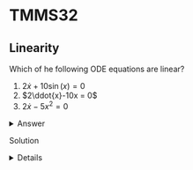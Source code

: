 # TMMS32
## Linearity
Which of he following ODE equations are linear?

1. $2\dot{x}+10\sin{(x)} = 0$
2. $2\ddot{x}-10x = 0$
3. $2\dot{x}-5x^2 = 0$

<details>
<summary>
Answer
</summary>

1. Non-linear
2. Linear
3. Non-linear

</details>

Solution<details>

An ODE is linear if it satisfies $f(x_1+x_2) = f(x_1)+f(x_2)$.

**Equation 1:**

$f(x_1 +x_2) = 2\dot{x}_1 + 2\dot{x}_2 + 10\sin{(x_1 +x_2)}$

$f(x_1) + f(x_2) = 2\dot{x}_1+10\sin{(x_1)} + 2\dot{x}_2+10\sin{(x_2)}$

Not linear, because $f(x_1+x_2) \ne f(x_1) + f(x_2)$.

**Equation 2:**

$f(x_1 +x_2) = 2\ddot{x}_1 + 2\ddot{x}_2 - 10x_1 - 10x_2$

$f(x_1) + f(x_2) = 2\ddot{x}_1-10x_1 + 2\ddot{x}_2-10x_2$

Linear, because $f(x_1+x_2) = f(x_1) + f(x_2)$.

**Equation 3:**

$f(x_1 +x_2) = 2\dot{x}_1 + 2\dot{x}_2 - 5(x_1 +x_2)^2 = 2\dot{x}_1 + 2\dot{x}_2 - 5x_1^2-10x_1x_2-5x_2 ^2$

$f(x_1) + f(x_2) = 2\dot{x}_1-5x_1^2 + 2\dot{x}_2-5x_2^2 $

Not linear, because $f(x_1+x_2) \ne f(x_1) + f(x_2)$.

</details>
